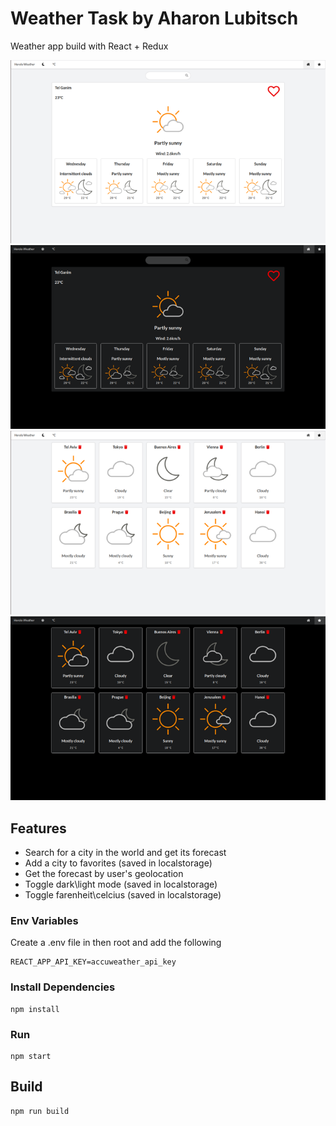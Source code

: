 # Weather Task by Aharon Lubitsch

Weather app build with React + Redux

![Home Light](home-light.png)
![Favorites Light](home-dark.png)
![Favorites Light](favorites-light.png)
![Favorites Dark](favorites-dark.png)

## Features

- Search for a city in the world and get its forecast
- Add a city to favorites (saved in localstorage)
- Get the forecast by user's geolocation
- Toggle dark\light mode (saved in localstorage)
- Toggle farenheit\celcius (saved in localstorage)

### Env Variables

Create a .env file in then root and add the following

```
REACT_APP_API_KEY=accuweather_api_key
```

### Install Dependencies

```
npm install
```

### Run

```
npm start
```

## Build

```
npm run build
```
